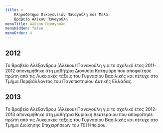 ```yaml
---
title: >
    Κληροδότημα Οικογενειών Παναγούλη και Μελά. 
    Βραβείο Αλέκου Παναγούλη
menuTitle: Αλέκου Παναγούλη
menuHidden: false
menuOrder: 4
---
```


## 2012
Το Βραβείο Αλέξανδρου \(Αλέκου\) Παναγούλη για το σχολικό έτος 2011-2012 απονεμήθηκε στη μαθήτρια Διονυσία Κατηφόρη που αποφοίτησε πρώτη από τις Λυκειακές τάξεις του Γυμνασίου Βασιλικής και πέτυχε στο Τμήμα Περιβάλλοντος του Πανεπιστημίου Δυτικής Ελλάδας.

## 2013
Το Βραβείο Αλέξανδρου \(Αλέκου\) Παναγούλη για το σχολικό έτος 2012-2013 απονεμήθηκε στη μαθήτρια Κυριακή Δευτεραίου που αποφοίτησε πρώτη από τις Λυκειακές τάξεις του Γυμνασίου Βασιλικής και πέτυχε στο Τμήμα Διοίκησης Επιχειρήσεων του ΤΕΙ Ηπείρου.
